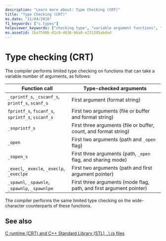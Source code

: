 ```yaml
---
description: "Learn more about: Type Checking (CRT)"
title: "Type Checking (CRT)"
ms.date: "11/04/2016"
f1_keywords: ["c.types"]
helpviewer_keywords: ["checking type", "variable argument functions", "type checking"]
ms.assetid: 1ba7590b-d1c0-4636-b6a0-e231395abdad
---
```

# Type checking (CRT)

The compiler performs limited type checking on functions that can take a variable number of arguments, as follows:

|Function call|Type-checked arguments|
|-------------------|-----------------------------|
|`_cprintf_s`, `_cscanf_s`, `printf_s`, `scanf_s`|First argument (format string)|
|`fprintf_s`, `fscanf_s`, `sprintf_s`, `sscanf_s`|First two arguments (file or buffer and format string)|
|`_snprintf_s`|First three arguments (file or buffer, count, and format string)|
|`_open`|First two arguments (path and `_open` flag)|
|`_sopen_s`|First three arguments (path, `_open` flag, and sharing mode)|
|`_execl`, `_execle`, `_execlp`, `_execlpe`|First two arguments (path and first argument pointer)|
|`_spawnl`, `_spawnle`, `_spawnlp`, `_spawnlpe`|First three arguments (mode flag, path, and first argument pointer)|

The compiler performs the same limited type checking on the wide-character counterparts of these functions.

## See also

[C runtime (CRT) and C++ Standard Library (STL) `.lib` files](./crt-library-features.md)
